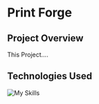 # Print Forge

## Project Overview
This Project....

## Technologies Used
![My Skills](https://go-skill-icons.vercel.app/api/icons?i=react,ts,next,tailwind,git,githubcopilot,vercel&titles=true&theme=dark)